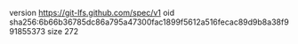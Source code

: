 version https://git-lfs.github.com/spec/v1
oid sha256:6b66b36785dc86a795a47300fac1899f5612a516fecac89d9b8a38f991855373
size 272
